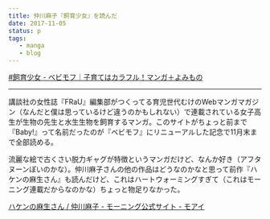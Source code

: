 ```yaml
---
title: 仲川麻子『飼育少女』を読んだ
date: 2017-11-05
status: p
tags:
   - manga
   - blog
---
```


[\#飼育少女 \- ベビモフ｜子育てはカラフル！マンガ＋よみもの](https://babymofu.tokyo/_tags/%E9%A3%BC%E8%82%B2%E5%B0%91%E5%A5%B3)

---

講談社の女性誌『FRaU』編集部がつくってる育児世代むけのWebマンガマガジン（なんだと僕は思っているけど違うのかもしれない）で連載されている女子高生が生物の先生と水生生物を飼育するマンガ。このサイトがちょっと前まで『Baby!』って名前だったのが『ベビモフ』にリニューアルした記念で11月末まで全部読める。

流麗な絵で古くさい脱力ギャグが特徴というマンガだけど、なんか好き（アフタヌーンぽいのかな）。仲川麻子さんの他の作品はどうなのかなと思って前作『ハケンの麻生さん』も読んだけど、これはハートウォーミングすぎて（これはモーニング連載だからなのかな）ちょっと物足りなかった。

[ハケンの麻生さん / 仲川麻子 \- モーニング公式サイト \- モアイ](http://morning.moae.jp/lineup/450)
